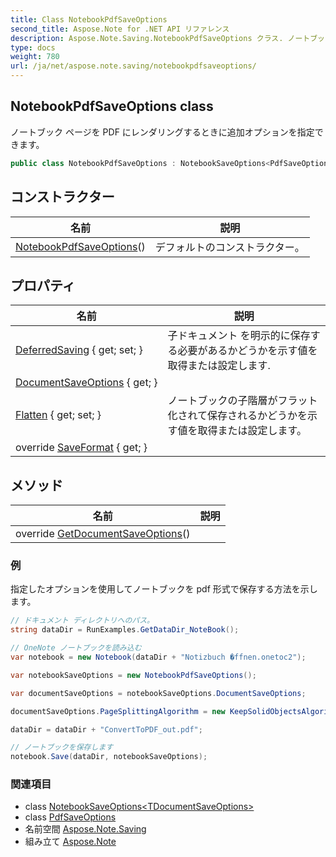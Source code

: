```yaml
---
title: Class NotebookPdfSaveOptions
second_title: Aspose.Note for .NET API リファレンス
description: Aspose.Note.Saving.NotebookPdfSaveOptions クラス. ノートブック ページを PDF にレンダリングするときに追加オプションを指定できます
type: docs
weight: 780
url: /ja/net/aspose.note.saving/notebookpdfsaveoptions/
---
```

## NotebookPdfSaveOptions class

ノートブック ページを PDF にレンダリングするときに追加オプションを指定できます。

```csharp
public class NotebookPdfSaveOptions : NotebookSaveOptions<PdfSaveOptions>
```

## コンストラクター

| 名前 | 説明 |
| --- | --- |
| [NotebookPdfSaveOptions](notebookpdfsaveoptions/)() | デフォルトのコンストラクター。 |

## プロパティ

| 名前 | 説明 |
| --- | --- |
| [DeferredSaving](../../aspose.note.saving/notebooksaveoptions/deferredsaving/) { get; set; } | 子ドキュメント を明示的に保存する必要があるかどうかを示す値を取得または設定します. |
| [DocumentSaveOptions](../../aspose.note.saving/notebooksaveoptions-1/documentsaveoptions/) { get; } |  |
| [Flatten](../../aspose.note.saving/notebooksaveoptions/flatten/) { get; set; } | ノートブックの子階層がフラット化されて保存されるかどうかを示す値を取得または設定します。 |
| override [SaveFormat](../../aspose.note.saving/notebooksaveoptions-1/saveformat/) { get; } |  |

## メソッド

| 名前 | 説明 |
| --- | --- |
| override [GetDocumentSaveOptions](../../aspose.note.saving/notebooksaveoptions-1/getdocumentsaveoptions/)() |  |

### 例

指定したオプションを使用してノートブックを pdf 形式で保存する方法を示します。

```csharp
// ドキュメント ディレクトリへのパス。
string dataDir = RunExamples.GetDataDir_NoteBook();

// OneNote ノートブックを読み込む
var notebook = new Notebook(dataDir + "Notizbuch �ffnen.onetoc2");

var notebookSaveOptions = new NotebookPdfSaveOptions();

var documentSaveOptions = notebookSaveOptions.DocumentSaveOptions;

documentSaveOptions.PageSplittingAlgorithm = new KeepSolidObjectsAlgorithm();

dataDir = dataDir + "ConvertToPDF_out.pdf";

// ノートブックを保存します
notebook.Save(dataDir, notebookSaveOptions);
```

### 関連項目

* class [NotebookSaveOptions&lt;TDocumentSaveOptions&gt;](../notebooksaveoptions-1/)
* class [PdfSaveOptions](../pdfsaveoptions/)
* 名前空間 [Aspose.Note.Saving](../../aspose.note.saving/)
* 組み立て [Aspose.Note](../../)


